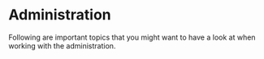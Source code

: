 # Administration

Following are important topics that you might want to have a look at when working with the administration.

<PageRef page="add-custom-module" />

<PageRef page="using-data-handling" />

<PageRef page="the-shopware-object" />
